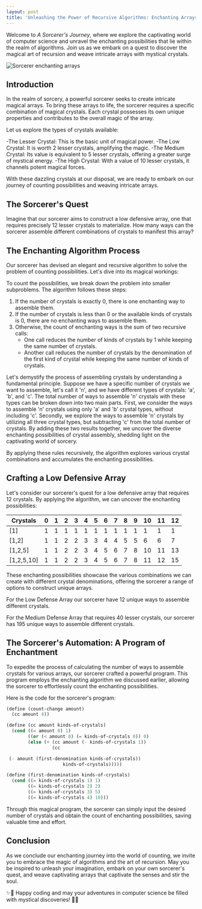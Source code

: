 ```yaml
---
layout: post
title: 'Unleashing the Power of Recursive Algorithms: Enchanting Arrays'
---
```


Welcome to _A Sorcerer's Journey_, where we explore the captivating world of computer science and unravel the enchanting possibilities that lie within the realm of algorithms. Join us as we embark on a quest to discover the magical art of recursion and weave intricate arrays with mystical crystals.

![Sorcerer enchanting arrays](https://res.cloudinary.com/dypuafyyu/image/upload/f_auto,q_auto/v1/blog/ngiftzhytt8huwdgvlsw)

## Introduction

In the realm of sorcery, a powerful sorcerer seeks to create intricate magical arrays. To bring these arrays to life, the sorcerer requires a specific combination of magical crystals. Each crystal possesses its own unique properties and contributes to the overall magic of the array.

Let us explore the types of crystals available:

-The Lesser Crystal: This is the basic unit of magical power.
-The Low Crystal: It is worth 2 lesser crystals, amplifying the magic.
-The Medium Crystal: Its value is equivalent to 5 lesser crystals, offering a greater surge of mystical energy.
-The High Crystal: With a value of 10 lesser crystals, it channels potent magical forces.

With these dazzling crystals at our disposal, we are ready to embark on our journey of counting possibilities and weaving intricate arrays.

## The Sorcerer's Quest

Imagine that our sorcerer aims to construct a low defensive array, one that requires precisely 12 lesser crystals to materialize. How many ways can the sorcerer assemble different combinations of crystals to manifest this array?

## The Enchanting Algorithm Process

Our sorcerer has devised an elegant and recursive algorithm to solve the problem of counting possibilities. Let's dive into its magical workings:

To count the possibilities, we break down the problem into smaller subproblems.
The algorithm follows these steps:

1. If the number of crystals is exactly 0, there is one enchanting way to assemble them.
2. If the number of crystals is less than 0 or the available kinds of crystals is 0, there are no enchanting ways to assemble them.
3. Otherwise, the count of enchanting ways is the sum of two recursive calls:
   - One call reduces the number of kinds of crystals by 1 while keeping the same number of crystals.
   - Another call reduces the number of crystals by the denomination of the first kind of crystal while keeping the same number of kinds of crystals.

Let's demystify the process of assembling crystals by understanding a fundamental principle. Suppose we have a specific number of crystals we want to assemble, let's call it 'n', and we have different types of crystals: 'a', 'b', and 'c'. The total number of ways to assemble 'n' crystals with these types can be broken down into two main parts. First, we consider the ways to assemble 'n' crystals using only 'a' and 'b' crystal types, without including 'c'. Secondly, we explore the ways to assemble 'n' crystals by utilizing all three crystal types, but subtracting 'c' from the total number of crystals. By adding these two results together, we uncover the diverse enchanting possibilities of crystal assembly, shedding light on the captivating world of sorcery.

By applying these rules recursively, the algorithm explores various crystal combinations and accumulates the enchanting possibilities.

## Crafting a Low Defensive Array

Let's consider our sorcerer's quest for a low defensive array that requires 12 crystals. By applying the algorithm, we can uncover the enchanting possibilities:

| Crystals   | 0   | 1   | 2   | 3   | 4   | 5   | 6   | 7   | 8   | 9   | 10  | 11  | 12  |
| ---------- | --- | --- | --- | --- | --- | --- | --- | --- | --- | --- | --- | --- | --- |
| [1]        | 1   | 1   | 1   | 1   | 1   | 1   | 1   | 1   | 1   | 1   | 1   | 1   | 1   |
| [1,2]      | 1   | 1   | 2   | 2   | 3   | 3   | 4   | 4   | 5   | 5   | 6   | 6   | 7   |
| [1,2,5]    | 1   | 1   | 2   | 2   | 3   | 4   | 5   | 6   | 7   | 8   | 10  | 11  | 13  |
| [1,2,5,10] | 1   | 1   | 2   | 2   | 3   | 4   | 5   | 6   | 7   | 8   | 11  | 12  | 15  |

These enchanting possibilities showcase the various combinations we can create with different crystal denominations, offering the sorcerer a range of options to construct unique arrays.

For the Low Defense Array our sorcerer have 12 unique ways to assemble different crystals.

For the Medium Defense Array that requires 40 lesser crystals, our sorcerer has 195 unique ways to assemble different crystals.

## The Sorcerer's Automation: A Program of Enchantment

To expedite the process of calculating the number of ways to assemble crystals for various arrays, our sorcerer crafted a powerful program. This program employs the enchanting algorithm we discussed earlier, allowing the sorcerer to effortlessly count the enchanting possibilities.

Here is the code for the sorcerer's program:

```scheme
(define (count-change amount)
  (cc amount 4))

(define (cc amount kinds-of-crystals)
  (cond ((= amount 0) 1)
        ((or (< amount 0) (= kinds-of-crystals 0)) 0)
        (else (+ (cc amount (- kinds-of-crystals 1))
                 (cc

 (- amount (first-denomination kinds-of-crystals))
                     kinds-of-crystals)))))

(define (first-denomination kinds-of-crystals)
  (cond ((= kinds-of-crystals 1) 1)
        ((= kinds-of-crystals 2) 2)
        ((= kinds-of-crystals 3) 5)
        ((= kinds-of-crystals 4) 10)))
```

Through this magical program, the sorcerer can simply input the desired number of crystals and obtain the count of enchanting possibilities, saving valuable time and effort.

## Conclusion

As we conclude our enchanting journey into the world of counting, we invite you to embrace the magic of algorithms and the art of recursion. May you be inspired to unleash your imagination, embark on your own sorcerer's quest, and weave captivating arrays that captivate the senses and stir the soul.

✨🔮 Happy coding and may your adventures in computer science be filled with mystical discoveries! 🔮✨
